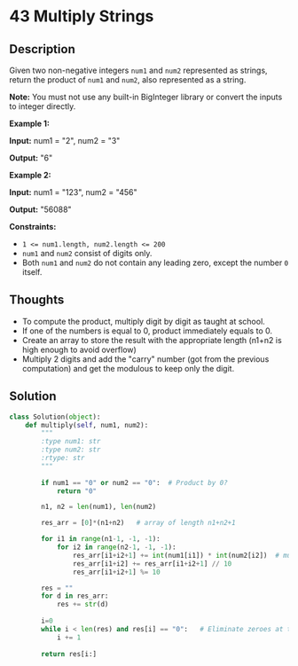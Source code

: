# 43 Multiply Strings

## Description

Given two non-negative integers `num1` and `num2` represented as strings, return the product of `num1` and `num2`, also represented as a string.

**Note:** You must not use any built-in BigInteger library or convert the inputs to integer directly.

**Example 1:**

**Input:** num1 = "2", num2 = "3"

**Output:** "6"

**Example 2:**

**Input:** num1 = "123", num2 = "456"

**Output:** "56088"

**Constraints:**

- `1 <= num1.length, num2.length <= 200`
- `num1` and `num2` consist of digits only.
- Both `num1` and `num2` do not contain any leading zero, except the number `0` itself.

## Thoughts

- To compute the product, multiply digit by digit as taught at school.
- If one of the numbers is equal to 0, product immediately equals to 0.
- Create an array to store the result with the appropriate length (n1+n2 is high enough to avoid overflow)
- Multiply 2 digits and add the "carry" number (got from the previous computation) and get the modulous to keep only the digit.

## Solution

```python
class Solution(object):
    def multiply(self, num1, num2):
        """
        :type num1: str
        :type num2: str
        :rtype: str
        """
        
        if num1 == "0" or num2 == "0":  # Product by 0?
            return "0"

        n1, n2 = len(num1), len(num2)

        res_arr = [0]*(n1+n2)   # array of length n1+n2+1

        for i1 in range(n1-1, -1, -1):
            for i2 in range(n2-1, -1, -1):
                res_arr[i1+i2+1] += int(num1[i1]) * int(num2[i2])  # multiply digit by digit
                res_arr[i1+i2] += res_arr[i1+i2+1] // 10
                res_arr[i1+i2+1] %= 10

        res = ""
        for d in res_arr:
            res += str(d)
        
        i=0
        while i < len(res) and res[i] == "0":   # Eliminate zeroes at the beginning
            i += 1
        
        return res[i:]
```

